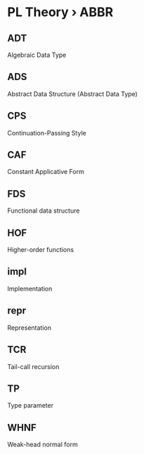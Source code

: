 # PL Theory › ABBR

## ADT
Algebraic Data Type

## ADS
Abstract Data Structure (Abstract Data Type)

## CPS
Continuation-Passing Style

## CAF
Constant Applicative Form

## FDS
Functional data structure

## HOF
Higher-order functions

## impl
Implementation

## repr
Representation

## TCR
Tail-call recursion

## TP
Type parameter

## WHNF
Weak-head normal form
